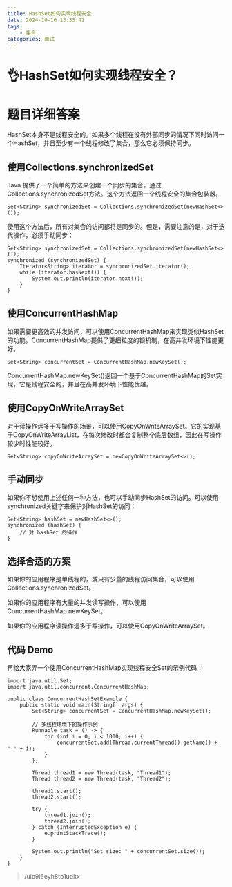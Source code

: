 ```yaml
---
title: HashSet如何实现线程安全
date: 2024-10-16 13:33:41
tags:
	- 集合
categories: 面试
---
```

# 👌HashSet如何实现线程安全？

# 题目详细答案
HashSet本身不是线程安全的。如果多个线程在没有外部同步的情况下同时访问一个HashSet，并且至少有一个线程修改了集合，那么它必须保持同步。

## 使用Collections.synchronizedSet
Java 提供了一个简单的方法来创建一个同步的集合，通过Collections.synchronizedSet方法。这个方法返回一个线程安全的集合包装器。

```plain
Set<String> synchronizedSet = Collections.synchronizedSet(newHashSet<>());
```

使用这个方法后，所有对集合的访问都将是同步的。但是，需要注意的是，对于迭代操作，必须手动同步：

```plain
Set<String> synchronizedSet = Collections.synchronizedSet(newHashSet<>());
synchronized (synchronizedSet) {
    Iterator<String> iterator = synchronizedSet.iterator();
    while (iterator.hasNext()) {
        System.out.println(iterator.next());
    }
}
```

## 使用ConcurrentHashMap
如果需要更高效的并发访问，可以使用ConcurrentHashMap来实现类似HashSet的功能。ConcurrentHashMap提供了更细粒度的锁机制，在高并发环境下性能更好。

```plain
Set<String> concurrentSet = ConcurrentHashMap.newKeySet();
```

ConcurrentHashMap.newKeySet()返回一个基于ConcurrentHashMap的Set实现，它是线程安全的，并且在高并发环境下性能优越。

## 使用CopyOnWriteArraySet
对于读操作远多于写操作的场景，可以使用CopyOnWriteArraySet。它的实现基于CopyOnWriteArrayList，在每次修改时都会复制整个底层数组，因此在写操作较少时性能较好。

```plain
Set<String> copyOnWriteArraySet = newCopyOnWriteArraySet<>();
```

## 手动同步
如果你不想使用上述任何一种方法，也可以手动同步HashSet的访问。可以使用synchronized关键字来保护对HashSet的访问：

```plain
Set<String> hashSet = newHashSet<>();
synchronized (hashSet) {
    // 对 hashSet 的操作
}
```

## 选择合适的方案
如果你的应用程序是单线程的，或只有少量的线程访问集合，可以使用Collections.synchronizedSet。

如果你的应用程序有大量的并发读写操作，可以使用ConcurrentHashMap.newKeySet。

如果你的应用程序读操作远多于写操作，可以使用CopyOnWriteArraySet。

## 代码 Demo
再给大家弄一个使用ConcurrentHashMap实现线程安全Set的示例代码：

```plain
import java.util.Set;
import java.util.concurrent.ConcurrentHashMap;

public class ConcurrentHashSetExample {
    public static void main(String[] args) {
        Set<String> concurrentSet = ConcurrentHashMap.newKeySet();

        // 多线程环境下的操作示例
        Runnable task = () -> {
            for (int i = 0; i < 1000; i++) {
                concurrentSet.add(Thread.currentThread().getName() + "-" + i);
            }
        };

        Thread thread1 = new Thread(task, "Thread1");
        Thread thread2 = new Thread(task, "Thread2");

        thread1.start();
        thread2.start();

        try {
            thread1.join();
            thread2.join();
        } catch (InterruptedException e) {
            e.printStackTrace();
        }

        System.out.println("Set size: " + concurrentSet.size());
    }
}
```



> /uic9i6eyh8to1udk>